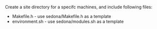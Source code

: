 Create a site directory for a specifc machines, and include following files:

- Makefile.h - use sedona/Makefile.h as a template
- environment.sh - use sedona/modules.sh as a template
